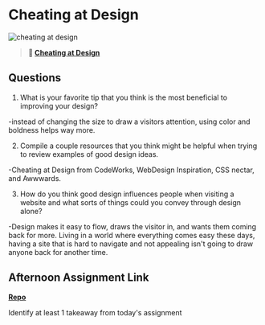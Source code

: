 # Cheating at Design

![cheating at design](https://bcw.blob.core.windows.net/public/img/courses/5247609446691139)

> **📖 [Cheating at Design](https://codeworksacademy.com/fs-student-guide/resources/wk1/04-Cheating-at-Design)**

## Questions

1. What is your favorite tip that you think is the most beneficial to improving your design?

-instead of changing the size to draw a visitors attention, using color and boldness helps way more.

2. Compile a couple resources that you think might be helpful when trying to review examples of good design ideas.

-Cheating at Design from CodeWorks, WebDesign Inspiration, CSS nectar, and Awwwards.

3. How do you think good design influences people when visiting a website and what sorts of things could you convey through design alone?

-Design makes it easy to flow, draws the visitor in, and wants them coming back for more. Living in a world where everything comes easy these days, having a site that is hard to navigate and not appealing isn't going to draw anyone back for another time.

## Afternoon Assignment Link

**[Repo](https://github.com/Jakeepaulin/<ASSIGNMENT_REPO>)**

Identify at least 1 takeaway from today's assignment
